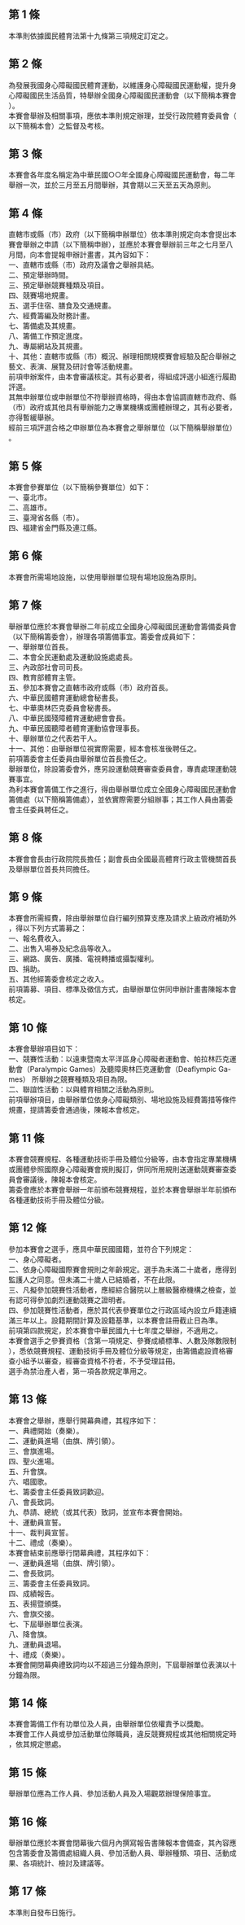 第 1 條
-------
本準則依據國民體育法第十九條第三項規定訂定之。

第 2 條
-------
為發展我國身心障礙國民體育運動，以維護身心障礙國民運動權，提升身  
心障礙國民生活品質，特舉辦全國身心障礙國民運動會（以下簡稱本賽會  
）。  
本賽會舉辦及相關事項，應依本準則規定辦理，並受行政院體育委員會（  
以下簡稱本會）之監督及考核。

第 3 條
-------
本賽會各年度名稱定為中華民國○○年全國身心障礙國民運動會，每二年  
舉辦一次，並於三月至五月間舉辦，其會期以三天至五天為原則。

第 4 條
-------
直轄市或縣（市）政府（以下簡稱申辦單位）依本準則規定向本會提出本  
賽會舉辦之申請（以下簡稱申辦），並應於本賽會舉辦前三年之七月至八  
月間，向本會提報申辦計畫書，其內容如下：  
一、直轄市或縣（市）政府及議會之舉辦具結。  
二、預定舉辦時間。  
三、預定舉辦競賽種類及項目。  
四、競賽場地規畫。  
五、選手住宿、膳食及交通規畫。  
六、經費籌編及財務計畫。  
七、籌備處及其規畫。  
八、籌備工作預定進度。  
九、專屬網站及其規畫。  
十、其他：直轄市或縣（市）概況、辦理相關規模賽會經驗及配合舉辦之  
    藝文、表演、展覽及研討會等活動規畫。  
前項申辦案件，由本會審議核定。其有必要者，得組成評選小組進行履勘  
評選。  
其無申辦單位或申辦單位不符舉辦資格時，得由本會協調直轄市政府、縣  
（市）政府或其他具有舉辦能力之專業機構或團體辦理之，其有必要者，  
亦得暫緩舉辦。  
經前三項評選合格之申辦單位為本賽會之舉辦單位（以下簡稱舉辦單位）  
。

第 5 條
-------
本賽會參賽單位（以下簡稱參賽單位）如下：  
一、臺北市。  
二、高雄市。  
三、臺灣省各縣（市）。  
四、福建省金門縣及連江縣。

第 6 條
-------
本賽會所需場地設施，以使用舉辦單位現有場地設施為原則。

第 7 條
-------
舉辦單位應於本賽會舉辦二年前成立全國身心障礙國民運動會籌備委員會  
（以下簡稱籌委會），辦理各項籌備事宜。籌委會成員如下：  
一、舉辦單位首長。  
二、本會全民運動處及運動設施處處長。  
三、內政部社會司司長。  
四、教育部體育主管。  
五、參加本賽會之直轄市政府或縣（市）政府首長。  
六、中華民國體育運動總會秘書長。  
七、中華奧林匹克委員會秘書長。  
八、中華民國殘障體育運動總會會長。  
九、中華民國聽障者體育運動協會理事長。  
十、舉辦單位之代表若干人。  
十一、其他：由舉辦單位視實際需要，經本會核准後聘任之。  
前項籌委會主任委員由舉辦單位首長擔任之。  
舉辦單位，除設籌委會外，應另設運動競賽審查委員會，專責處理運動競  
賽事宜。  
為利本賽會籌備工作之進行，得由舉辦單位成立全國身心障礙國民運動會  
籌備處（以下簡稱籌備處），並依實際需要分組辦事；其工作人員由籌委  
會主任委員聘任之。

第 8 條
-------
本賽會會長由行政院院長擔任；副會長由全國最高體育行政主管機關首長  
及舉辦單位首長共同擔任。

第 9 條
-------
本賽會所需經費，除由舉辦單位自行編列預算支應及請求上級政府補助外  
，得以下列方式籌募之：  
一、報名費收入。  
二、出售入場券及紀念品等收入。  
三、網路、廣告、廣播、電視轉播或攝製權利。  
四、捐助。  
五、其他經籌委會核定之收入。  
前項籌募、項目、標準及徵信方式，由舉辦單位併同申辦計畫書陳報本會  
核定。

第 10 條
--------
本賽會舉辦項目如下：  
一、競賽性活動：以遠東暨南太平洋區身心障礙者運動會、帕拉林匹克運  
    動會（Paralympic Games）及聽障奧林匹克運動會（Deaflympic Ga-  
    mes） 所舉辦之競賽種類及項目為限。  
二、聯誼性活動：以與體育相關之活動為原則。  
前項舉辦項目，由舉辦單位依身心障礙類別、場地設施及經費籌措等條件  
規畫，提請籌委會通過後，陳報本會核定。

第 11 條
--------
本賽會競賽規程、各種運動技術手冊及體位分級等，由本會指定專業機構  
或團體參照國際身心障礙賽會規則擬訂，併同所用規則送運動競賽審查委  
員會審議後，陳報本會核定。  
籌委會應於本賽會舉辦一年前頒布競賽規程，並於本賽會舉辦半年前頒布  
各種運動技術手冊及體位分級。

第 12 條
--------
參加本賽會之選手，應具中華民國國籍，並符合下列規定：  
一、身心障礙者。  
二、依身心障礙國際賽會規則之年齡規定。選手為未滿二十歲者，應得到  
    監護人之同意。但未滿二十歲人已結婚者，不在此限。  
三、凡擬參加競賽性活動者，應經綜合醫院以上層級醫療機構之檢查，並  
    有認可得參加劇烈運動競賽之證明者。  
四、參加競賽性活動者，應於其代表參賽單位之行政區域內設立戶籍連續  
    滿三年以上。設籍期間計算及設籍基準，以本賽會註冊截止日為準。  
前項第四款規定，於本賽會中華民國九十七年度之舉辦，不適用之。  
本賽會選手之參賽資格（含第一項規定、參賽成績標準、人數及隊數限制  
），悉依競賽規程、運動技術手冊及體位分級等規定，由籌備處設資格審  
查小組予以審查，經審查資格不符者，不予受理註冊。  
選手為禁治產人者，第一項各款規定準用之。

第 13 條
--------
本賽會之舉辦，應舉行開幕典禮，其程序如下：  
一、典禮開始（奏樂）。  
二、運動員進場（由旗、牌引領）。  
三、會旗進場。  
四、聖火進場。  
五、升會旗。  
六、唱國歌。  
七、籌委會主任委員致詞歡迎。  
八、會長致詞。  
九、恭請、總統（或其代表）致詞，並宣布本賽會開始。  
十、運動員宣誓。  
十一、裁判員宣誓。  
十二、禮成（奏樂）。  
本賽會結束前應舉行閉幕典禮，其程序如下：  
一、運動員進場（由旗、牌引領）。  
二、會長致詞。  
三、籌委會主任委員致詞。  
四、成績報告。  
五、表揚暨頒獎。  
六、會旗交接。  
七、下屆舉辦單位表演。  
八、降會旗。  
九、運動員退場。  
十、禮成（奏樂）。  
本賽會開閉幕典禮致詞均以不超過三分鐘為原則，下屆舉辦單位表演以十  
分鐘為限。

第 14 條
--------
本賽會籌備工作有功單位及人員，由舉辦單位依權責予以獎勵。  
本賽會工作人員或參加活動單位隊職員，違反競賽規程或其他相關規定時  
，依其規定懲處。

第 15 條
--------
舉辦單位應為工作人員、參加活動人員及入場觀眾辦理保險事宜。

第 16 條
--------
舉辦單位應於本賽會閉幕後六個月內撰寫報告書陳報本會備查，其內容應  
包含籌委會及籌備處組織人員、參加活動人員、舉辦種類、項目、活動成  
果、各項統計、檢討及建議等。

第 17 條
--------
本準則自發布日施行。

